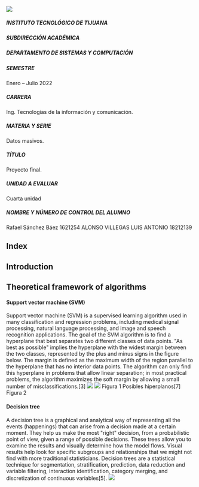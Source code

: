 ![](https://encrypted-tbn0.gstatic.com/images?q=tbn:ANd9GcTyEeQKr8i8LV46EPfadUhj83K8z9xG37VHYA&usqp=CAU)
##### INSTITUTO TECNOLÓGICO DE TIJUANA
##### SUBDIRECCIÓN ACADÉMICA
##### DEPARTAMENTO DE SISTEMAS Y COMPUTACIÓN
##### SEMESTRE
Enero – Julio 2022
##### CARRERA
Ing. Tecnologías de la información y comunicación.
##### MATERIA Y SERIE
Datos masivos.
##### TÍTULO
Proyecto final.
##### UNIDAD A EVALUAR
Cuarta unidad
##### NOMBRE Y NÚMERO DE CONTROL DEL ALUMNO
Rafael Sánchez Báez 1621254
ALONSO VILLEGAS LUIS ANTONIO 18212139

## Index

## Introduction
## Theoretical framework of algorithms
#### Support vector machine (SVM)
Support vector machine (SVM) is a supervised learning algorithm used in many classification and regression problems, including medical signal processing, natural language processing, and image and speech recognition applications.
The goal of the SVM algorithm is to find a hyperplane that best separates two different classes of data points. "As best as possible" implies the hyperplane with the widest margin between the two classes, represented by the plus and minus signs in the figure below. The margin is defined as the maximum width of the region parallel to the hyperplane that has no interior data points. The algorithm can only find this hyperplane in problems that allow linear separation; in most practical problems, the algorithm maximizes the soft margin by allowing a small number of misclassifications.[3]
![](https://miro.medium.com/max/600/0*9jEWNXTAao7phK-5.png)
![](https://miro.medium.com/max/600/0*0o8xIA4k3gXUDCFU.png)
 Figura 1     Posibles hiperplanos[7]   Figura 2
 #### Decision tree
 A decision tree is a graphical and analytical way of representing all the events (happenings) that can arise from a decision made at a certain moment. They help us make the most "right" decision, from a probabilistic point of view, given a range of possible decisions. These trees allow you to examine the results and visually determine how the model flows. Visual results help look for specific subgroups and relationships that we might not find with more traditional statisticians.
Decision trees are a statistical technique for segmentation, stratification, prediction, data reduction and variable filtering, interaction identification, category merging, and discretization of continuous variables[5].
![](https://techvidvan.com/tutorials/wp-content/uploads/sites/2/2020/05/Parts-of-a-Decision-Tree.jpg)









![]()
